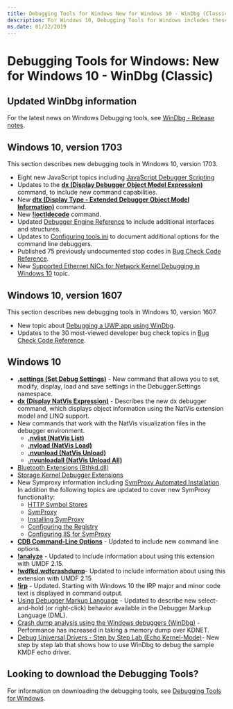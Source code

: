 ```yaml
---
title: Debugging Tools for Windows New for Windows 10 - WinDbg (Classic)
description: For Windows 10, Debugging Tools for Windows includes these new features.
ms.date: 01/22/2019
---
```


# Debugging Tools for Windows: New for Windows 10 - WinDbg (Classic)

## Updated WinDbg information

For the latest news on Windows Debugging tools, see [WinDbg - Release notes](../debuggercmds/windbg-release-notes.md).

## <span id="Windows_10__version_1703"></span><span id="windows_10__version_1703"></span><span id="WINDOWS_10__VERSION_1703"></span>Windows 10, version 1703

This section describes new debugging tools in Windows 10, version 1703.

-   Eight new JavaScript topics including [JavaScript Debugger Scripting](javascript-debugger-scripting.md)
-   Updates to the [**dx (Display Debugger Object Model Expression)**](../debuggercmds/dx--display-visualizer-variables-.md) command, to include new command capabilities.
-   New [**dtx (Display Type - Extended Debugger Object Model Information)**](../debuggercmds/dtx--display-type---extended-debugger-object-model-information-.md) command.
-   New [**!ioctldecode**](../debuggercmds/-ioctldecode.md) command.
-   Updated [Debugger Engine Reference](debugger-engine-reference.md) to include additional interfaces and structures.
-   Updates to [Configuring tools.ini](configuring-tools-ini.md) to document additional options for the command line debuggers.
-   Published 75 previously undocumented stop codes in [Bug Check Code Reference](bug-check-code-reference2.md).
-   New [Supported Ethernet NICs for Network Kernel Debugging in Windows 10](supported-ethernet-nics-for-network-kernel-debugging-in-windows-10.md) topic.

## <span id="Windows_10__version_1607"></span><span id="windows_10__version_1607"></span><span id="WINDOWS_10__VERSION_1607"></span>Windows 10, version 1607


This section describes new debugging tools in Windows 10, version 1607.

-   New topic about [Debugging a UWP app using WinDbg](debugging-a-uwp-app-using-windbg.md).
-   Updates to the 30 most-viewed developer bug check topics in [Bug Check Code Reference](bug-check-code-reference2.md).


## <span id="Windows_10"></span><span id="windows_10"></span><span id="WINDOWS_10"></span>Windows 10

-   [**.settings (Set Debug Settings)**](../debuggercmds/-settings--set-debug-settings-.md) - New command that allows you to set, modify, display, load and save settings in the Debugger.Settings namespace.
-   [**dx (Display NatVis Expression)**](../debuggercmds/dx--display-visualizer-variables-.md) - Describes the new dx debugger command, which displays object information using the NatVis extension model and LINQ support.
-   New commands that work with the NatVis visualization files in the debugger environment.
    -   [**.nvlist (NatVis List)**](../debuggercmds/-nvlist--natvis-list-.md)
    -   [**.nvload (NatVis Load)**](../debuggercmds/-nvload--natvis-load-.md)
    -   [**.nvunload (NatVis Unload)**](../debuggercmds/-nvunload--natvis-unload-.md)
    -   [**.nvunloadall (NatVis Unload All)**](../debuggercmds/-nvunloadall--natvis-unload-all-.md)
-   [Bluetooth Extensions (Bthkd.dll)](../debuggercmds/bluetooh-extensions--bthkd-dll-.md)
-   [Storage Kernel Debugger Extensions](../debuggercmds/storage-kernel-debugger-extensions.md)
-   New Symproxy information including [SymProxy Automated Installation](symproxy-automated-installation.md). In addition the following topics are updated to cover new SymProxy functionality:
    -   [HTTP Symbol Stores](http-symbol-stores.md)
    -   [SymProxy](symproxy.md)
    -   [Installing SymProxy](installing-symproxy.md)
    -   [Configuring the Registry](configuring-the-registry.md)
    -   [Configuring IIS for SymProxy](configuring-iis-for-symproxy.md)
-   [**CDB Command-Line Options**](cdb-command-line-options.md) - Updated to include new command line options.
-   [**!analyze**](../debuggercmds/-analyze.md) - Updated to include information about using this extension with UMDF 2.15.
-   [**!wdfkd.wdfcrashdump**](../debuggercmds/-wdfkd-wdfcrashdump.md)- Updated to include information about using this extension with UMDF 2.15
-   [**!irp**](../debuggercmds/-irp.md) - Updated. Starting with Windows 10 the IRP major and minor code text is displayed in command output.
-   [Using Debugger Markup Language](debugger-markup-language-commands.md) - Updated to describe new select-and-hold (or right-click) behavior available in the Debugger Markup Language (DML).
-   [Crash dump analysis using the Windows debuggers (WinDbg)](crash-dump-files.md) - Performance has increased in taking a memory dump over KDNET.
-   [Debug Universal Drivers - Step by Step Lab (Echo Kernel-Mode)](debug-universal-drivers---step-by-step-lab--echo-kernel-mode-.md)- New step by step lab that shows how to use WinDbg to debug the sample KMDF echo driver.

 
## Looking to download the Debugging Tools?

For information on downloading the debugging tools, see [Debugging Tools for Windows](debugger-download-tools.md).



